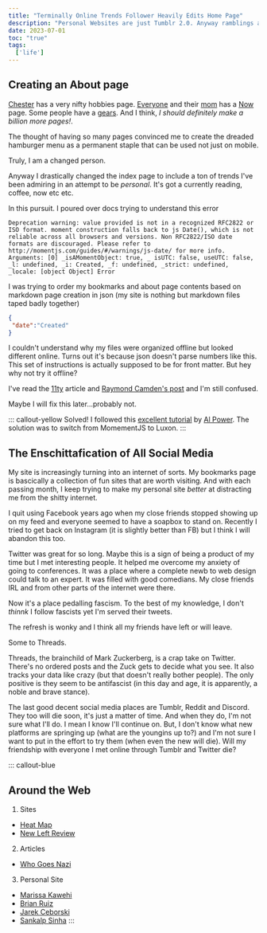 ```yaml
---
title: "Terminally Online Trends Follower Heavily Edits Home Page"
description: "Personal Websites are just Tumblr 2.0. Anyway ramblings about following trends with this blog"
date: 2023-07-01
toc: "true"
tags:
  ['life']
---
```


## Creating an About page

[Chester](https://chester.how/) has a very nifty hobbies page. [Everyone](https://www.raymondcamden.com/now/) and their [mom](https://maggieappleton.com/now) has a [Now](https://nownownow.com/about) page. Some people have a [gears](https://paulstamatiou.com/stuff-i-use/). And I think, *I should definitely make a billion more pages!*. 

The thought of having so many pages convinced me to create the dreaded hamburger menu as a permanent staple that can be used not just on mobile.

Truly, I am a changed person.

Anyway I drastically changed the index page to include a ton of trends I've been admiring in an attempt to be *personal*. It's got a currently reading, coffee, now etc etc.

In this pursuit. I poured over docs trying to understand this error

```
Deprecation warning: value provided is not in a recognized RFC2822 or ISO format. moment construction falls back to js Date(), which is not reliable across all browsers and versions. Non RFC2822/ISO date formats are discouraged. Please refer to http://momentjs.com/guides/#/warnings/js-date/ for more info. Arguments: [0] _isAMomentObject: true, _ isUTC: false, useUTC: false, _l: undefined, _i: Created, _f: undefined, _strict: undefined, _locale: [object Object] Error
```
I was trying to order my bookmarks and about page contents based on markdown page creation in json (my site is nothing but markdown files taped badly together)

```json
{
 "date":"Created"
}
```
I couldn't understand why my files were organized offline but looked different online. Turns out it's because json doesn't parse numbers like this. This set of instructions is actually supposed to be for front matter. But hey why not try it offline?

I've read the [11ty](https://www.11ty.dev/docs/dates/) article and [Raymond Camden's post](https://www.raymondcamden.com/2020/02/06/adding-a-last-edited-field-to-eleventy) and I'm still confused.

Maybe I will fix this later...probably not.

::: callout-yellow
Solved! I followed this [excellent tutorial](https://www.alpower.com/tutorials/formatting-dates-in-eleventy/) by [Al Power](https://www.alpower.com/). The solution was to switch from MomementJS to Luxon.
:::

## The Enschittafication of All Social Media

My site is increasingly turning into an internet of sorts. My bookmarks page is bascically a collection of fun sites that are worth visiting. And with each passing month, I keep trying to make my personal site *better* at distracting me from the shitty internet. 

I quit using Facebook years ago when my close friends stopped showing up on my feed and everyone seemed to have a soapbox to stand on. Recently I tried to get back on Instagram (it is slightly better than FB) but I think I will abandon this too. 

Twitter was great for so long. Maybe this is a sign of being a product of my time but I met interesting people. It helped me overcome my anxiety of going to conferences. It was a place where a complete newb to web design could talk to an expert. It was filled with good comedians. My close friends IRL and from other parts of the internet were there.

Now it's a place pedalling fascism. To the best of my knowledge, I don't *thinnk* I follow fascists yet I'm served their tweets. 

The refresh is wonky and I think all my friends have left or will leave.

Some to Threads.

Threads, the brainchild of Mark Zuckerberg, is a crap take on Twitter. There's no ordered posts and the Zuck gets to decide what you see. It also tracks your data like crazy (but that doesn't really bother people). The only positive is they seem to be antifascist (in this day and age, it is apparently, a noble and brave stance).

The last good decent social media places are Tumblr, Reddit and Discord. They too will die soon, it's just a matter of time. And when they do, I'm not sure what I'll do. I mean I know I'll continue on. But, I don't know what new platforms are springing up (what are the youngins up to?) and I'm not sure I want to put in the effort to try them (when even the new will die). Will my friendship with everyone I met online through Tumblr and Twitter die? 

::: callout-blue
## Around the Web

1. Sites
* [Heat Map](https://heatmap.news/)
* [New Left Review](https://newleftreview.org/)

2. Articles
* [Who Goes Nazi](https://harpers.org/archive/1941/08/who-goes-nazi/)

3. Personal Site
* [Marissa Kawehi](https://sites.google.com/view/lovingmath/home)
* [Brian Ruiz](https://www.b-r.io/)
* [Jarek Ceborski](https://www.jarekceborski.com/)
* [Sankalp Sinha](https://sankalpsinha.com/)
:::